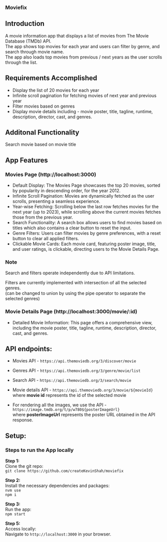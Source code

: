 ### Moviefix

## Introduction

A movie information app that displays a list of movies from The Movie Database (TMDb) API.  
 The app shows top movies for each year and users can filter by genre, and search through movie name.  
 The app also loads top movies from previous / next years as the user scrolls through the list.

## Requirements Accomplished

- Display the list of 20 movies for each year
- Infinite scroll pagination for fetching movies of next year and previous year
- Filter movies based on genres
- Display movie details including - movie poster, title, tagline, runtime, description, director, cast, and genres.

## Additonal Functionality

Search movie based on movie title

## App Features

### Movies Page (http://localhost:3000)

- Default Display: The Movies Page showcases the top 20 movies, sorted by popularity in descending order, for the year 2012.
- Infinite Scroll Pagination: Movies are dynamically fetched as the user scrolls, presenting a seamless experience.
- Year-wise Fetching: Scrolling below the last row fetches movies for the next year (up to 2023), while scrolling above the current movies fetches those from the previous year.
- Search Functionality: A search box allows users to find movies based on titles which also contains a clear button to reset the input.
- Genre Filters: Users can filter movies by genre preferences, with a reset button to clear all applied filters.
- Clickable Movie Cards: Each movie card, featuring poster image, title, and user ratings, is clickable, directing users to the Movie Details Page.

### Note

Search and filters operate independently due to API limitations.

Filters are currently implemented with intersection of all the selected genres.  
(can be changed to union by using the pipe operator to separate the selected genres)

### Movie Details Page (http://localhost:3000/movie/:id)

- Detailed Movie Information: This page offers a comprehensive view, including the movie poster, title, tagline, runtime, description, director, cast, and genres.

## API endpoints:

- Movies API - `https://api.themoviedb.org/3/discover/movie`
- Genres API - `https://api.themoviedb.org/3/genre/movie/list`
- Search API - `https://api.themoviedb.org/3/search/movie`
- Movie details API - `https://api.themoviedb.org/3/movie/${movieId}`  
  where **movie id** represents the id of the selected movie

- For rendering all the images, we use the API - `https://image.tmdb.org/t/p/w780${posterImageUrl}`  
  where **posterImageUrl** represents the poster URL obtained in the API response.

## Setup:

### Steps to run the App locally

**Step 1:**  
Clone the git repo:  
`git clone https://github.com/createKevinShah/moviefix`

**Step 2:**  
Install the necessary dependencies and packages:  
`nvm use`  
`npm i`

**Step 3:**  
Run the app:  
`npm start`

**Step 5:**  
Access locally:  
Navigate to `http://localhost:3000` in your browser.
